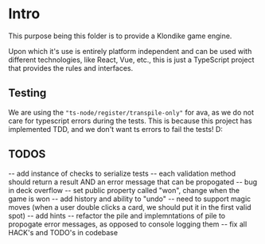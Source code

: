 # Intro

This purpose being this folder is to provide a Klondike game engine.

Upon which it's use is entirely platform independent and can be used with different technologies, like React, Vue, etc., this is just a TypeScript project that provides the rules and interfaces.

## Testing

We are using the `"ts-node/register/transpile-only"` for ava, as we do not care for typescript errors during the tests. This is because this project has implemented TDD, and we don't want ts errors to fail the tests! D:

## TODOS

-- add instance of checks to serialize tests
-- each validation method should return a result AND an error message that can be propogated
-- bug in deck overflow
-- set public property called "won", change when the game is won
-- add history and ability to "undo"
-- need to support magic moves (when a user double clicks a card, we should put it in the first valid spot)
-- add hints
-- refactor the pile and implemntations of pile to propogate error messages, as opposed to console logging them
-- fix all HACK's and TODO's in codebase
